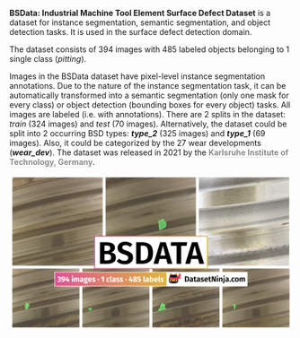 **BSData: Industrial Machine Tool Element Surface Defect Dataset** is a dataset for instance segmentation, semantic segmentation, and object detection tasks. It is used in the surface defect detection domain. 

The dataset consists of 394 images with 485 labeled objects belonging to 1 single class (*pitting*).

Images in the BSData dataset have pixel-level instance segmentation annotations. Due to the nature of the instance segmentation task, it can be automatically transformed into a semantic segmentation (only one mask for every class) or object detection (bounding boxes for every object) tasks. All images are labeled (i.e. with annotations). There are 2 splits in the dataset: *train* (324 images) and *test* (70 images). Alternatively, the dataset could be split into 2 occurring BSD types: ***type_2*** (325 images) and ***type_1*** (69 images). Also, it could be categorized by the 27 wear developments (***wear_dev***). The dataset was released in 2021 by the <span style="font-weight: 600; color: grey; border-bottom: 1px dashed #d3d3d3;">Karlsruhe Institute of Technology, Germany</span>.

<img src="https://github.com/dataset-ninja/bsdata/raw/main/visualizations/poster.png">
